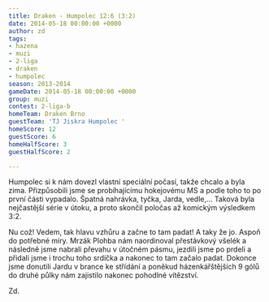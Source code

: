 ```yaml
---
title: Draken - Humpolec 12:6 (3:2)
date: 2014-05-18 00:00:00 +0000
author: zd
tags:
- hazena
- muzi
- 2-liga
- draken
- humpolec
season: 2013-2014
gameDate: 2014-05-18 00:00:00 +0000
group: muzi
contest: 2-liga-b
homeTeam: Draken Brno
guestTeam: 'TJ Jiskra Humpolec '
homeScore: 12
guestScore: 6
homeHalfScore: 3
guestHalfScore: 2

---
```

Humpolec si k nám dovezl vlastní speciální počasí, takže chcalo a byla zima. Přizpůsobili jsme se probíhajícímu hokejovému MS a podle toho to po první části vypadalo. Špatná nahrávka, tyčka, Jarda, vedle,... Taková byla nejčastější série v útoku, a proto skončil poločas až komickým výsledkem 3:2.

Nu což! Vedem, tak hlavu vzhůru a začne to tam padat! A taky že jo. Aspoň do potřebné míry. Mrzák Plohba nám naordinoval přestávkový všelék a následně jsme nabrali převahu v útočném pásmu, jezdili jsme po prdeli a přidali jsme i trochu toho srdíčka a nakonec to tam začalo padat. Dokonce jsme donutili Jardu v brance ke střídání a poněkud házenkářštějších 9 gólů do druhé půlky nám zajistilo nakonec pohodlné vítězství.

Zd.

